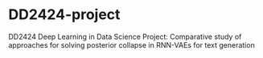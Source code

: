 # DD2424-project
DD2424 Deep Learning in Data Science Project: Comparative study of approaches for solving posterior collapse in RNN-VAEs for text generation
